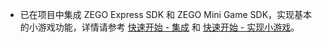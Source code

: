 - 已在项目中集成 ZEGO Express SDK 和 ZEGO Mini Game SDK，实现基本的小游戏功能，详情请参考 [快速开始 - 集成](!ZegoMiniGameEngine-Integrate_SDK) 和 [快速开始 - 实现小游戏](!ZegoMiniGameEngine-Implement_mini_games)。

